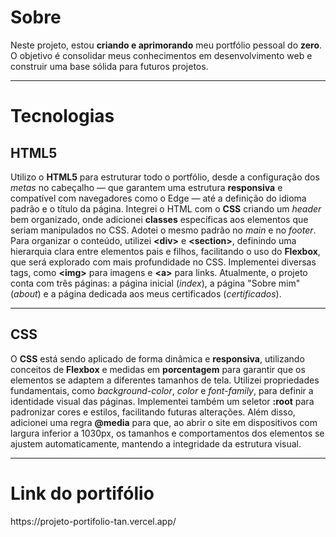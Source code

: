 <h1>Sobre</h1>
<p>
Neste projeto, estou <strong>criando e aprimorando</strong> meu portfólio pessoal do <strong>zero</strong>.  
O objetivo é consolidar meus conhecimentos em desenvolvimento web e construir uma base sólida para futuros projetos.
</p>

---

<h1>Tecnologias</h1>

<h2>HTML5</h2>
<p>
Utilizo o <strong>HTML5</strong> para estruturar todo o portfólio, desde a configuração dos <em>metas</em> no cabeçalho — que garantem uma estrutura <strong>responsiva</strong> e compatível com navegadores como o Edge — até a definição do idioma padrão e o título da página.  
Integrei o HTML com o <strong>CSS</strong> criando um <em>header</em> bem organizado, onde adicionei <strong>classes</strong> específicas aos elementos que seriam manipulados no CSS.  
Adotei o mesmo padrão no <em>main</em> e no <em>footer</em>.  
Para organizar o conteúdo, utilizei <strong>&lt;div&gt;</strong> e <strong>&lt;section&gt;</strong>, definindo uma hierarquia clara entre elementos pais e filhos, facilitando o uso do <strong>Flexbox</strong>, que será explorado com mais profundidade no CSS.  
Implementei diversas tags, como <strong>&lt;img&gt;</strong> para imagens e <strong>&lt;a&gt;</strong> para links.  
Atualmente, o projeto conta com três páginas: a página inicial (<em>index</em>), a página "Sobre mim" (<em>about</em>) e a página dedicada aos meus certificados (<em>certificados</em>).
</p>

---

<h2>CSS</h2>
<p>
O <strong>CSS</strong> está sendo aplicado de forma dinâmica e <strong>responsiva</strong>, utilizando conceitos de <strong>Flexbox</strong> e medidas em <strong>porcentagem</strong> para garantir que os elementos se adaptem a diferentes tamanhos de tela.  
Utilizei propriedades fundamentais, como <em>background-color</em>, <em>color</em> e <em>font-family</em>, para definir a identidade visual das páginas.  
Implementei também um seletor <strong>:root</strong> para padronizar cores e estilos, facilitando futuras alterações.  
Além disso, adicionei uma regra <strong>@media</strong> para que, ao abrir o site em dispositivos com largura inferior a 1030px, os tamanhos e comportamentos dos elementos se ajustem automaticamente, mantendo a integridade da estrutura visual.
</p>

---

<h1>Link do portifólio</h1>
https://projeto-portifolio-tan.vercel.app/

